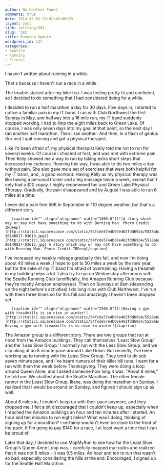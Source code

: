 ```yaml
---
author: No Content Found
comments: true
date: 2014-12-01 22:01:43+00:00
layout: post
link: /writing/391
slug: '391'
title: Running Update
wordpress_id: 137
categories:
- Seattle
- Running
- Fitness
---
```


I haven't written about running in a while.


That's because I haven't run a race in a while.

The trouble started after my bike trip. I was feeling pretty fit and confident, so I decided to do something that I had considered doing for a while.

I decided to run a half marathon a day for 30 days. Five days in, I started to notice a familiar pain in my IT band. I ran with Club Northwest the first Sunday in May, and halfway into a 16 mile run, my IT band suddenly stopped working. I had to limp the eight miles back to Green Lake. Of course, I was only seven days into my goal at that point, so the next day I ran another half marathon. Then I ran another. And then, in a flash of genius (for me) I quit running and got a physical therapist.

Like I'd been afraid of, my physical therapist Kelly told me not to run for several weeks. Of course I cheated at first, and was met with extreme pain. Then Kelly showed me a way to run by taking extra short steps that increased my cadence. Running this way, I was able to do two miles a day without pain. She also gave me a set of exercises that were both helpful for my IT band_ and_ a good workout. Having Kelly as my physical therapy was like having a personal trainer and a leg massage  twice a week, except that I only had a $10 copay. I highly recommend her and Green Lake Physical Therapy. Gradually, the pain disappeared and by August I was able to run 6 miles at a time.

I even did a pain free 50K in September in 110 degree weather, but that's a different story.


  
       [caption id="" align="alignnone" width="1500.0"][![A story which may or may not have something to do with Burning Man. Photo Credit IRDeep](http://static1.squarespace.com/static/54fcde57e4b07e462fdd69b4/5528a6ace4b0a8996a246af1/5528a6aee4b0a8996a246b6d/1428727522215/IRDeep-20140827-03613.jpg)](http://static1.squarespace.com/static/54fcde57e4b07e462fdd69b4/5528a6ace4b0a8996a246af1/5528a6aee4b0a8996a246b6d/1428727522215/IRDeep-20140827-03613.jpg) A story which may or may not have something to do with Burning Man. Photo Credit IRDeep[/caption] 
  



I've increased my weekly mileage gradually this fall, and now I'm doing about 40 miles a week. I hope to get to 50 miles a week by the new year, but for the sake of my IT band I'm afraid of overtraining. Having a treadmill in my building helps a lot. I also try to run on Wednesday afternoons with the Seattle Running Club (unofficially, the Amazon Running Club because they're mostly Amazon employees). Then on Sundays at 8am (depending on the night before's activities) I do long runs with Club Northwest. I've run with them three times so far this fall and amazingly I haven't been dropped yet.


  
       [caption id="" align="alignnone" width="2500.0"][![Having a gym with treadmills is so nice in winter!](http://static1.squarespace.com/static/54fcde57e4b07e462fdd69b4/5528a6ace4b0a8996a246af1/5528a6afe4b0a8996a246b70/1428727525931/WP_20141124_22_30_57_Pro.jpg)](http://static1.squarespace.com/static/54fcde57e4b07e462fdd69b4/5528a6ace4b0a8996a246af1/5528a6afe4b0a8996a246b70/1428727525931/WP_20141124_22_30_57_Pro.jpg) Having a gym with treadmills is so nice in winter![/caption] 
  



The Amazon group is a different story. There are two groups that run at noon from the Amazon buildings. They call themselves 'Least Slow Group' and the 'Less Slow Group.' I normally run with the Less Slow Group, and we clip along at an 8 minute pace around Lake Union. But recently, I've been working up to running with the Least Slow Group. They tend to do sub seven minute pace, and I've heard rumors of their killer hill runs. I went for a run with them the week before Thanksgiving. They were doing a loop around Queen Anne, and I asked someone how long it was. "About 8 miles," he told me. We chatted about the Seattle Marathon. The other female runner in the Least Slow Group, Iliana, was doing the marathon on Sunday. I realized that I would be around on Sunday, and figured I should sign up as well.

About 6 miles in, I couldn't keep up with their pace anymore, and they dropped me. I felt a bit discouraged that I couldn't keep up, especially when I reached the Amazon buildings an hour and ten minutes after I started. An hour and ten minutes to run eight miles? What was I doing, thinking of signing up for a marathon? I certainly wouldn't even be close to the front of the pack. If I'm going to pay $140 for a race, I at least want a time that I can be proud of.

Later that day, I decided to use MapMyRun to see how far the Least Slow Group's Queen Anne Loop was. I carefully mapped my tracks and realized that it was not 8 miles - it was 9.5 miles. An hour and ten to run that wasn't so bad, especially considering the hills at the end. Encouraged, I signed up for the Seattle Half Marathon.
